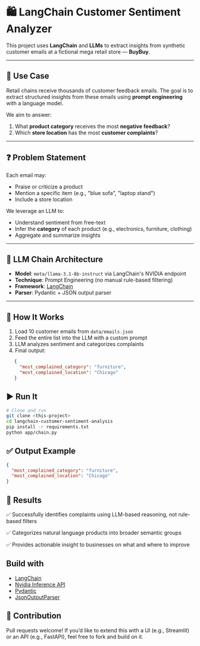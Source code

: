 # 🛍️ LangChain Customer Sentiment Analyzer

This project uses **LangChain** and **LLMs** to extract insights from synthetic customer emails at a fictional mega retail store — **BuyBuy**.

---

## 📌 Use Case

Retail chains receive thousands of customer feedback emails. The goal is to extract structured insights from these emails using **prompt engineering** with a language model.

We aim to answer:

1. What **product category** receives the most **negative feedback**?
2. Which **store location** has the most **customer complaints**?

---

## ❓ Problem Statement

Each email may:

- Praise or criticize a product
- Mention a specific item (e.g., "blue sofa", "laptop stand")
- Include a store location

We leverage an LLM to:

- Understand sentiment from free-text
- Infer the **category** of each product (e.g., electronics, furniture, clothing)
- Aggregate and summarize insights

---

## 🧩 LLM Chain Architecture

- **Model**: `meta/llama-3.1-8b-instruct` via LangChain's NVIDIA endpoint
- **Technique**: Prompt Engineering (no manual rule-based filtering)
- **Framework**: [LangChain](https://www.langchain.com/)
- **Parser**: Pydantic + JSON output parser

---

## 🧪 How It Works

1. Load 10 customer emails from `data/emails.json`
2. Feed the entire list into the LLM with a custom prompt
3. LLM analyzes sentiment and categorizes complaints
4. Final output:

```json
   {
     "most_complained_category": "furniture",
     "most_complained_location": "Chicago"
   }
```

## ▶️ Run It

```bash
# Clone and run
git clone <this-project>
cd langchain-customer-sentiment-analysis
pip install -r requirements.txt
python app/chain.py
```

## ✅ Output Example

```json
{
  "most_complained_category": "furniture",
  "most_complained_location": "Chicago"
}
```

## 🌟 Results

✅ Successfully identifies complaints using LLM-based reasoning, not rule-based filters

✅ Categorizes natural language products into broader semantic groups

✅ Provides actionable insight to businesses on what and where to improve

## Build with

- [LangChain](https://www.langchain.com/)
- [Nvidia Inference API](https://catalog.ngc.nvidia.com/)
- [Pydantic](https://docs.pydantic.dev/latest/)
- [JsonOutputParser](https://python.langchain.com/docs/concepts/output_parsers/)

## 🤝 Contribution

Pull requests welcome! If you’d like to extend this with a UI (e.g., Streamlit) or an API (e.g., FastAPI), feel free to fork and build on it.

